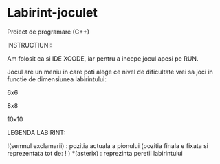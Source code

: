 # Labirint-joculet
Proiect de programare (C++)



INSTRUCTIUNI:

Am folosit ca si IDE XCODE, iar pentru a incepe jocul apesi pe RUN.

Jocul are un meniu in care poti alege ce nivel de dificultate vrei sa joci in functie de dimensiunea labirintului:

6x6

8x8

10x10



LEGENDA LABIRINT:

!(semnul exclamarii) : pozitia actuala a pionului (pozitia finala e fixata si reprezentata tot de: ! )
*(asterix) : reprezinta peretii labirintului
